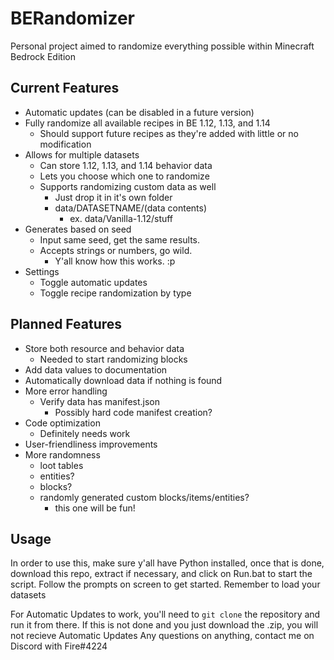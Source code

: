 # BERandomizer
Personal project aimed to randomize everything possible within Minecraft Bedrock Edition
## Current Features
- Automatic updates (can be disabled in a future version)
- Fully randomize all available recipes in BE 1.12, 1.13, and 1.14
    - Should support future recipes as they're added with little or no modification
- Allows for multiple datasets
    - Can store 1.12, 1.13, and 1.14 behavior data
    - Lets you choose which one to randomize
    - Supports randomizing custom data as well
        - Just drop it in it's own folder
        - data/DATASETNAME/(data contents)
            - ex. data/Vanilla-1.12/stuff
- Generates based on seed
    - Input same seed, get the same results.
    - Accepts strings or numbers, go wild.
        - Y'all know how this works. :p
- Settings
    - Toggle automatic updates
    - Toggle recipe randomization by type
## Planned Features
- Store both resource and behavior data
	- Needed to start randomizing blocks
- Add data values to documentation
- Automatically download data if nothing is found
- More error handling
    - Verify data has manifest.json
        - Possibly hard code manifest creation?
- Code optimization
    - Definitely needs work
- User-friendliness improvements
- More randomness
    - loot tables
    - entities?
    - blocks?
    - randomly generated custom blocks/items/entities?
        - this one will be fun!

## Usage
In order to use this, make sure y'all have Python installed, once that is done, download this repo, extract if necessary, and click on Run.bat to start the script.
Follow the prompts on screen to get started.
Remember to load your datasets

For Automatic Updates to work, you'll need to `git clone` the repository and run it from there. If this is not done and you just download the .zip, you will not recieve Automatic Updates
Any questions on anything, contact me on Discord with Fire#4224